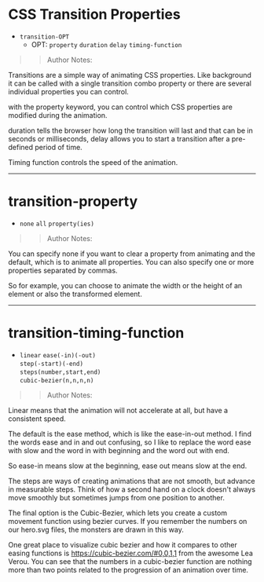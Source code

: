 # CSS Transition Properties

- `transition-OPT`
  - OPT: `property` `duration` `delay` `timing-function`

> > Author Notes:

Transitions are a simple way of animating CSS properties. Like background it can be called with a single transition combo property or there are several individual properties you can control.

with the property keyword, you can control which CSS properties are modified during the animation.

duration tells the browser how long the transition will last and that can be in seconds or milliseconds, delay allows you to start a transition after a pre-defined period of time.

Timing function controls the speed of the animation.

---

# transition-property

- `none` <code class="code-success">all</code> `property(ies)`

> > Author Notes:

You can specify none if you want to clear a property from animating and the default, which is to animate all properties. You can also specify one or more properties separated by commas.

So for example, you can choose to animate the width or the height of an element or also the transformed element.


---

# transition-timing-function

- `linear` <code class="code-success">ease(-in)(-out)</code><br>`step(-start)(-end)`<br> `steps(number,start,end)`<br>`cubic-bezier(n,n,n,n)`

> > Author Notes:

Linear means that the animation will not accelerate at all, but have a consistent speed.

The default is the ease method, which is like the ease-in-out method. I find the words ease and in and out confusing, so I like to replace the word ease with slow and the word in with beginning and the word out with end.

So ease-in means slow at the beginning, ease out means slow at the end.

The steps are ways of creating animations that are not smooth, but advance in measurable steps. Think of how a second hand on a clock doesn't always move smoothly but sometimes jumps from one position to another.

The final option is the Cubic-Bezier, which lets you create a custom movement function using bezier curves. If you remember the numbers on our hero.svg files, the monsters are drawn in this way.

One great place to visualize cubic bezier and how it compares to other easing functions is https://cubic-bezier.com/#0,0,1,1 from the awesome Lea Verou. You can see that the numbers in a cubic-bezier function are nothing more than two points related to the progression of an animation over time.
